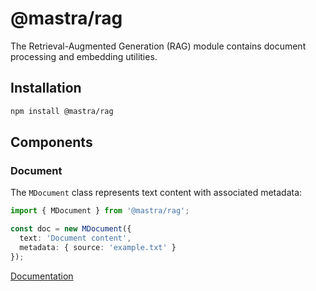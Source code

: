 # @mastra/rag

The Retrieval-Augmented Generation (RAG) module contains document processing and embedding utilities.

## Installation

```bash
npm install @mastra/rag
```

## Components

### Document

The `MDocument` class represents text content with associated metadata:

```typescript
import { MDocument } from '@mastra/rag';

const doc = new MDocument({
  text: 'Document content',
  metadata: { source: 'example.txt' }
});
```

[Documentation](https://mastra.ai/docs/reference/rag/document)
